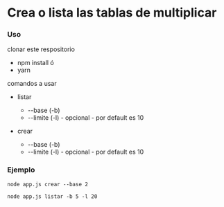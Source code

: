 # Crea o lista las tablas de multiplicar

### Uso

clonar este respositorio

- npm install
ó
- yarn


comandos a usar

- listar
  - --base    (-b)
  - --limite  (-l) - opcional - por default es 10

- crear
  - --base    (-b)
  - --limite  (-l) - opcional - por default es 10

### Ejemplo

`node app.js crear --base 2`

`node app.js listar -b 5 -l 20`
